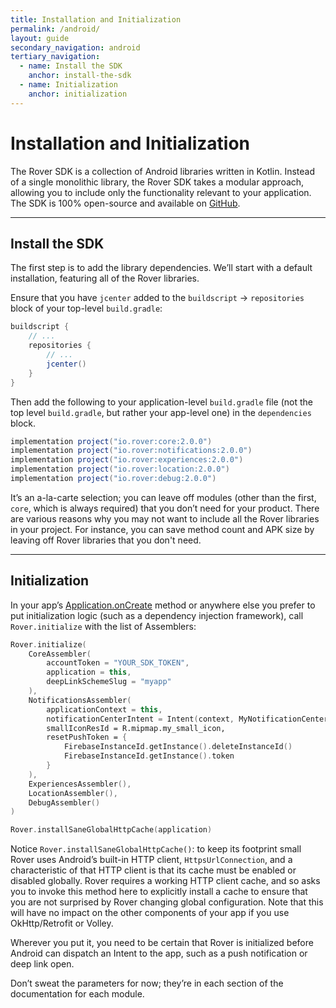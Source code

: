 ```yaml
---
title: Installation and Initialization
permalink: /android/
layout: guide
secondary_navigation: android
tertiary_navigation:
  - name: Install the SDK
    anchor: install-the-sdk
  - name: Initialization
    anchor: initialization
---
```


# Installation and Initialization

The Rover SDK is a collection of Android libraries written in Kotlin. Instead of
a single monolithic library, the Rover SDK takes a modular approach, allowing
you to include only the functionality relevant to your application. The SDK is
100% open-source and available on
[GitHub](https://github.com/roverplatform/rover-android).

----

## Install the SDK

The first step is to add the library dependencies.  We’ll start with a default
installation, featuring all of the Rover libraries.

Ensure that you have `jcenter` added to the `buildscript` → `repositories` block
of your top-level `build.gradle`:

```groovy
buildscript {
    // ...
    repositories {
        // ...
        jcenter()
    }
}
```

Then add the following to your application-level `build.gradle` file (not the
top level `build.gradle`, but rather your app-level one) in the `dependencies`
block.

```groovy
implementation project("io.rover:core:2.0.0")
implementation project("io.rover:notifications:2.0.0")
implementation project("io.rover:experiences:2.0.0")
implementation project("io.rover:location:2.0.0")
implementation project("io.rover:debug:2.0.0")
```

It’s an a-la-carte selection; you can leave off modules (other than the first,
`core`, which is always required) that you don’t need for your product.  There
are various reasons why you may not want to include all the Rover libraries in
your project.  For instance, you can save method count and APK size by leaving
off Rover libraries that you don't need.

---

## Initialization

In your app’s <a
href="https://developer.android.com/reference/android/app/Application.html#onCreate()">Application.onCreate</a>
method or anywhere else you prefer to put initialization logic (such as a
dependency injection framework), call `Rover.initialize` with the list of
Assemblers:

```kotlin
Rover.initialize(
    CoreAssembler(
        accountToken = "YOUR_SDK_TOKEN",
        application = this,
        deepLinkSchemeSlug = "myapp"
    ),
    NotificationsAssembler(
        applicationContext = this,
        notificationCenterIntent = Intent(context, MyNotificationCenterActivity::class.java),
        smallIconResId = R.mipmap.my_small_icon,
        resetPushToken = {
            FirebaseInstanceId.getInstance().deleteInstanceId()
            FirebaseInstanceId.getInstance().token
        }
    ),
    ExperiencesAssembler(),
    LocationAssembler(),
    DebugAssembler()
)

Rover.installSaneGlobalHttpCache(application)
```

<aside class="info">

Notice <code>Rover.installSaneGlobalHttpCache()</code>: to keep its footprint
small Rover uses Android’s built-in HTTP client,
<code>HttpsUrlConnection</code>, and a characteristic of that HTTP client is
that its cache must be enabled or disabled globally. Rover requires a working
HTTP client cache, and so asks you to invoke this method here to explicitly
install a cache to ensure that you are not surprised by Rover changing global
configuration.  Note that this will have no impact on the other components of
your app if you use OkHttp/Retrofit or Volley.

</aside>

Wherever you put it, you need to be certain that Rover is initialized before
Android can dispatch an Intent to the app, such as a push notification or deep
link open.

Don’t sweat the parameters for now; they’re in each section of the documentation
for each module.
